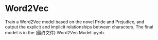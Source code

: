 # Word2Vec
Train a Word2Vec model based on the novel Pride and Prejudice, and output the explicit and implicit relationships between characters, The final model is in the (最终文件) ​​Word2Vec Model.ipynb​​.

